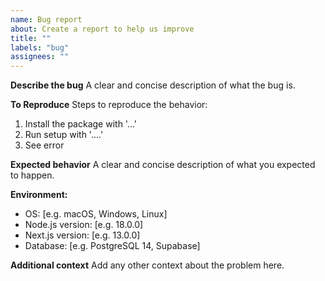 ```yaml
---
name: Bug report
about: Create a report to help us improve
title: ""
labels: "bug"
assignees: ""
---
```


**Describe the bug**
A clear and concise description of what the bug is.

**To Reproduce**
Steps to reproduce the behavior:

1. Install the package with '...'
2. Run setup with '....'
3. See error

**Expected behavior**
A clear and concise description of what you expected to happen.

**Environment:**

- OS: [e.g. macOS, Windows, Linux]
- Node.js version: [e.g. 18.0.0]
- Next.js version: [e.g. 13.0.0]
- Database: [e.g. PostgreSQL 14, Supabase]

**Additional context**
Add any other context about the problem here.
